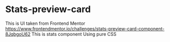 # Stats-preview-card
This is UI taken from Frontend Mentor https://www.frontendmentor.io/challenges/stats-preview-card-component-8JqbgoU62
 This is stats component Using pure CSS
 
